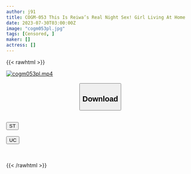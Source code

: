 ```yaml
---
author: j91
title: COGM-053 This Is Reiwa’s Real Night Sex! Girl Living At Home
date: 2023-07-30T03:00:00Z
image: "cogm053pl.jpg"
tags: [Censored, ]
maker: []
actress: []
---
```



{{< rawhtml >}}

<div class="video" data-videoid="6aKoG4kp8kH9J1Q">
    <a href="javascript:;">
        <img src="https://my.j91.asia/posts/cogm053pl/cogm053pl.jpg" width="WIDTH" height="HEIGHT" alt="cogm053pl.mp4" loading="lazy">
    </a>
</div>

<script type="text/javascript" src="https://j91.asia/asset/on-demand-st.js"></script>

<br>
  <link rel="stylesheet" href="https://j91.asia/asset/bs5.css">
  
  <center>
  <button class="btn btn-primary" type="button" data-bs-toggle="collapse" data-bs-target=".multi-collapse" aria-expanded="false" aria-controls="multiCollapseExample1 multiCollapseExample2"><h2>Download</h2></button></center>
</p>
<div class="row">
  <div class="col">
    <div class="collapse multi-collapse" id="multiCollapseExample1">
      <div class="card card-body">
	      	      <br>
<div class="buttons">  
<a href="https://streamtape.to/v/6aKoG4kp8kH9J1Q"><button class="btn-hover color-3"><i class="fa fa-download"></i> ST</button></a></div>
    </div>
  </div>
</div>
  <div class="col">
    <div class="collapse multi-collapse" id="multiCollapseExample2">
      <div class="card card-body">
	      <br>
<div class="buttons">
    <a href="https://userscloud.com/ov55a0ikamy3"><button class="btn-hover color-9"><i class="fa fa-download"></i> UC</button></a></div>
<br><br>
      </div>
    </div>
  </div>
</div>

{{< /rawhtml >}}